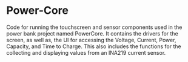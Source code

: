 # Power-Core
Code for running the touchscreen and sensor components used in the power bank project named PowerCore. It contains the drivers for the screen, as well as, the UI for accessing the Voltage, Current, Power, Capacity, and Time to Charge. This also includes the functions for the collecting and displaying values from an INA219 current sensor.

